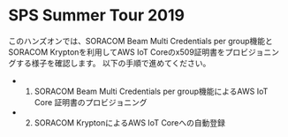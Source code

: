 # SPS Summer Tour 2019 

このハンズオンでは、SORACOM Beam Multi Credentials per group機能とSORACOM Kryptonを利用してAWS IoT Coreのx509証明書をプロビジョニングする様子を確認します。
以下の手順で進めてください。

- 1. SORACOM Beam Multi Credentials per group機能によるAWS IoT Core 証明書のプロビジョニング
- 2. SORACOM KryptonによるAWS IoT Coreへの自動登録

